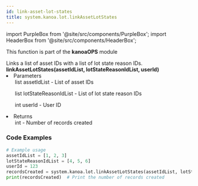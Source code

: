 ```yaml
---
id: link-asset-lot-states
title: system.kanoa.lot.linkAssetLotStates
---
```


import PurpleBox from '@site/src/components/PurpleBox';
import HeaderBox from '@site/src/components/HeaderBox';

<PurpleBox>This function is part of the <b>kanoaOPS</b> module</PurpleBox>

<HeaderBox header="Description">
  Links a list of asset IDs with a list of lot state reason IDs.
</HeaderBox>

<HeaderBox header="Syntax">
  <b>linkAssetLotStates(assetIdList, lotStateReasonIdList, userId)</b>
    <li>Parameters <br />
      <ul>list assetIdList - List of asset IDs</ul>
      <ul>list lotStateReasonIdList - List of lot state reason IDs</ul>
      <ul>int userId - User ID</ul>
    </li>
    <li>Returns <br />
      <ul>int - Number of records created</ul>
    </li>
</HeaderBox>

### Code Examples

```python
# Example usage
assetIdList = [1, 2, 3]
lotStateReasonIdList = [4, 5, 6]
userId = 123
recordsCreated = system.kanoa.lot.linkAssetLotStates(assetIdList, lotStateReasonIdList, userId)
print(recordsCreated)  # Print the number of records created

